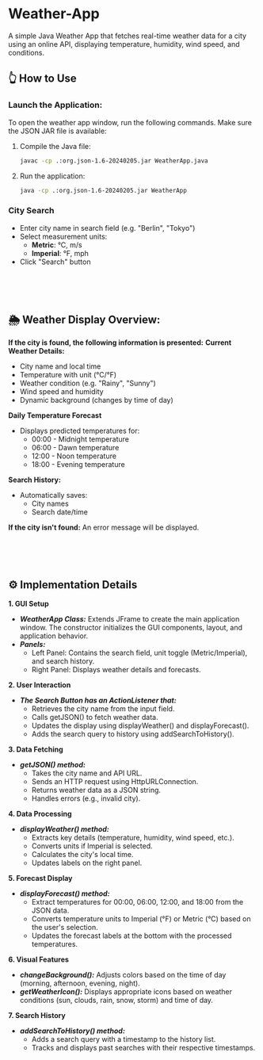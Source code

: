 # Weather-App
A simple Java Weather App that fetches real-time weather data for a city using an online API, displaying temperature, humidity, wind speed, and conditions.

## 👆 How to Use
### Launch the Application: 
To open the weather app window, run the following commands. Make sure the JSON JAR file is available:
  1. Compile the Java file:
        ```bash
        javac -cp .:org.json-1.6-20240205.jar WeatherApp.java
        ```
  2. Run the application:
        ```bash
        java -cp .:org.json-1.6-20240205.jar WeatherApp
        ```
### City Search
- Enter city name in search field (e.g. "Berlin", "Tokyo")
- Select measurement units:
  - **Metric**: °C, m/s
  - **Imperial**: °F, mph
- Click "Search" button

<br><br><br>

## 🌦️ Weather Display Overview:
**If the city is found, the following information is presented:**
**Current Weather Details:**
- City name and local time
- Temperature with unit (°C/°F)
- Weather condition (e.g. "Rainy", "Sunny")
- Wind speed and humidity
- Dynamic background (changes by time of day)

**Daily Temperature Forecast**
- Displays predicted temperatures for:
  - 00:00 - Midnight temperature
  - 06:00 - Dawn temperature
  - 12:00 - Noon temperature
  - 18:00 - Evening temperature

**Search History:**
- Automatically saves:
  - City names
  - Search date/time

**If the city isn't found:**
An error message will be displayed.

<br><br><br>

## ⚙️ Implementation Details
**1. GUI Setup**
  - ***WeatherApp Class:*** Extends JFrame to create the main application window. The constructor initializes the GUI components, layout, and application behavior.
  - ***Panels:*** 
    - Left Panel: Contains the search field, unit toggle (Metric/Imperial), and search history.
    - Right Panel: Displays weather details and forecasts.
      
**2. User Interaction**
- ***The Search Button has an ActionListener that:*** 
  - Retrieves the city name from the input field.
  - Calls getJSON() to fetch weather data.
  - Updates the display using displayWeather() and displayForecast().
  - Adds the search query to history using addSearchToHistory().

**3. Data Fetching**
- ***getJSON() method:*** 
  - Takes the city name and API URL.
  - Sends an HTTP request using HttpURLConnection.
  - Returns weather data as a JSON string.
  - Handles errors (e.g., invalid city).

**4. Data Processing**
- ***displayWeather() method:***
  - Extracts key details (temperature, humidity, wind speed, etc.).
  - Converts units if Imperial is selected.
  - Calculates the city's local time.
  - Updates labels on the right panel.

**5. Forecast Display**
- ***displayForecast() method:***
  - Extract temperatures for 00:00, 06:00, 12:00, and 18:00 from the JSON data.
  - Converts temperature units to Imperial (°F) or Metric (°C) based on the user's selection.
  - Updates the forecast labels at the bottom with the processed temperatures.
    
**6. Visual Features**
  - ***changeBackground():*** Adjusts colors based on the time of day (morning, afternoon, evening, night).
  - ***getWeatherIcon():*** Displays appropriate icons based on weather conditions (sun, clouds, rain, snow, storm) and time of day.

**7. Search History**
- ***addSearchToHistory() method:***
  - Adds a search query with a timestamp to the history list.
  - Tracks and displays past searches with their respective timestamps.
